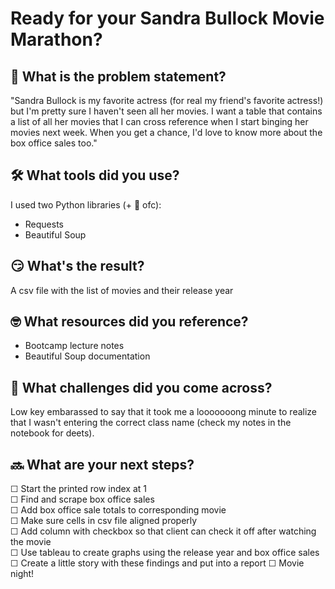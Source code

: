 # Ready for your Sandra Bullock Movie Marathon?

## 🧐 What is the problem statement?
"Sandra Bullock is my favorite actress (for real my friend's favorite actress!) but I'm pretty sure I haven't seen all her movies. I want a table that contains a list of all her movies that I can cross reference when I start binging her movies next week. When you get a chance, I'd love to know more about the box office sales too."

## 🛠️ What tools did you use? 
I used two Python libraries (+ 🐼 ofc):
- Requests 
- Beautiful Soup

## 😏 What's the result?
A csv file with the list of movies and their release year

## 🤓 What resources did you reference?
  - Bootcamp lecture notes
  - Beautiful Soup documentation

## 😤 What challenges did you come across?
Low key embarassed to say that it took me a looooooong minute to realize that I wasn't entering the correct class name (check my notes in the notebook for deets). 

## 🔜 What are your next steps?
  ☐ Start the printed row index at 1\
  ☐ Find and scrape box office sales\
  ☐ Add box office sale totals to corresponding movie\
  ☐ Make sure cells in csv file aligned properly\
  ☐ Add column with checkbox so that client can check it off after watching the movie\
  ☐ Use tableau to create graphs using the release year and box office sales\
  ☐ Create a little story with these findings and put into a report
  ☐ Movie night! 
